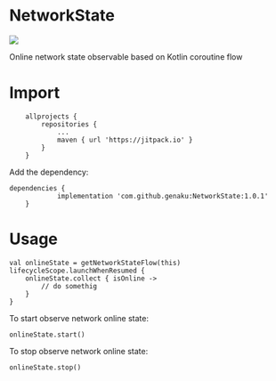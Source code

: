 # NetworkState
[![](https://jitpack.io/v/genaku/NetworkState.svg)](https://jitpack.io/#genaku/NetworkState)

Online network state observable based on Kotlin coroutine flow

# Import

```Add it in your root build.gradle at the end of repositories:
	allprojects {
		repositories {
			...
			maven { url 'https://jitpack.io' }
		}
	}
```
Add the dependency:
```
dependencies {
	        implementation 'com.github.genaku:NetworkState:1.0.1'
	}
```

# Usage

```
val onlineState = getNetworkStateFlow(this)
lifecycleScope.launchWhenResumed {
    onlineState.collect { isOnline ->
        // do somethig
    }
}
```

To start observe network online state:
```
onlineState.start()
```

To stop observe network online state:
```
onlineState.stop()
```
